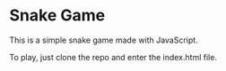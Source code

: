 # Snake Game
This is a simple snake game made with JavaScript.

To play, just clone the repo and enter the index.html file.
